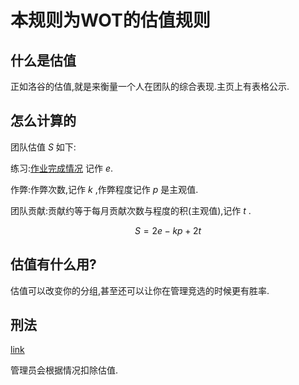 # 本规则为WOT的估值规则

## 什么是估值

正如洛谷的估值,就是来衡量一个人在团队的综合表现.主页上有表格公示.

## 怎么计算的

团队估值 $S$ 如下:

练习:[作业完成情况](https://www.luogu.com.cn/training/296236) 记作 $e$.

作弊:作弊次数,记作 $k$ ,作弊程度记作 $p$ 是主观值.

团队贡献:贡献约等于每月贡献次数与程度的积(主观值),记作 $t$ .

$$S=2e-kp+2t$$

## 估值有什么用?

估值可以改变你的分组,甚至还可以让你在管理竞选的时候更有胜率.

## 刑法

[link](https://github.com/mahaoming2022/WOT/blob/about/shangfa.md)

管理员会根据情况扣除估值.
